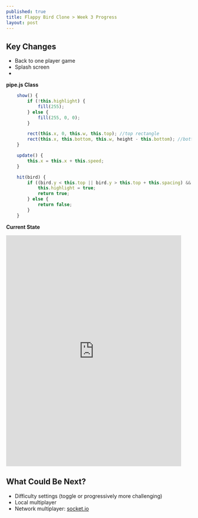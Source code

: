 ```yaml
---
published: true
title: Flappy Bird Clone > Week 3 Progress
layout: post
---
```

## Key Changes
- Back to one player game
- Splash screen
- 

**pipe.js Class**
```javascript
    show() {
        if (!this.highlight) {
            fill(255);
        } else {
            fill(255, 0, 0);
        }

        rect(this.x, 0, this.w, this.top); //top rectangle
        rect(this.x, this.bottom, this.w, height - this.bottom); //bottom rectangle
    }

    update() {
        this.x = this.x + this.speed;
    }

    hit(bird) {
        if ((bird.y < this.top || bird.y > this.top + this.spacing) && bird.x >= this.x && bird.x <= this.x + this.w) {
            this.highlight = true;
            return true;
        } else {
            return false;
        }
    }
```

**Current State** 
<!--Added additional pixels to width and height to remove iframe scrolling -->
<iframe 
width="475" height="625"
frameborder="0" 
src="https://raw.githack.com/mvpoirier/Javascript/master/flappyBirdClones/WEEK3/index.html">
</iframe>

## What Could Be Next?
- Difficulty settings (toggle or progressively more challenging)
- Local multiplayer
- Network multiplayer: [socket.io](https://socket.io/)